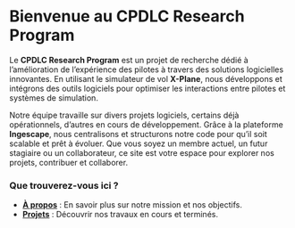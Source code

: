 # Bienvenue au CPDLC Research Program

Le **CPDLC Research Program** est un projet de recherche dédié à l’amélioration de l’expérience des pilotes à travers des solutions logicielles innovantes. En utilisant le simulateur de vol **X-Plane**, nous développons et intégrons des outils logiciels pour optimiser les interactions entre pilotes et systèmes de simulation.

Notre équipe travaille sur divers projets logiciels, certains déjà opérationnels, d’autres en cours de développement. Grâce à la plateforme **Ingescape**, nous centralisons et structurons notre code pour qu’il soit scalable et prêt à évoluer. Que vous soyez un membre actuel, un futur stagiaire ou un collaborateur, ce site est votre espace pour explorer nos projets, contribuer et collaborer.

### Que trouverez-vous ici ?
- **[À propos](about.md)** : En savoir plus sur notre mission et nos objectifs.
- **[Projets](projects.md)** : Découvrir nos travaux en cours et terminés.